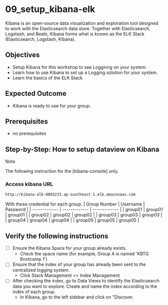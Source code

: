 # 09_setup_kibana-elk
Kibana is an open-source data visualization and exploration tool designed to work with the Elasticsearch data store. Together with Elasticsearch, Logstash, and Beats, Kibana forms what is known as the ELK Stack (Elasticsearch, Logstash, Kibana).

## Objectives
- Setup Kibana for this workshop to see Logginng on your system.
- Learn how to use Kibana to set up a Logging solution for your system.
- Learn the basics of the ELK Stack

## Expected Outcome
- Kibana is ready to use for your group.

## Prerequisites
- no prerequisites

## Step-by-Step: How to setup dataview on Kibana
> [!NOTE]
> The following instruction for the [kibana-console] only.

### Access kibana URL
```sh
http://kibana-alb-8803233.ap-southeast-1.elb.amazonaws.com
```

With these credential for each group.
| Group Number | Username  | Password |
| ------------- | ------------- | ------------- |
| group01  | group01  | group01  |
| group02  | group02  | group02  |
| group03  | group03  | group03  |
| group04  | group04  | group04  |
| group05  | group05  | group05  |


## Verify the following instructions
- [ ] Ensure the Kibana Space for your group already exists.
    - Check the space name (for example, Group A is named 'KBTG Bootcamp 1')
- [ ] Ensure that the index of your group has already been sent to the centralized logging system.
    - Click Stack Management >> Index Management  
- [ ] After checking the index, go to Data Views to identify the Elasticsearch data you want to explore. Create and name the index according to the index of each group.
    - In Kibana, go to the left sidebar and click on "Discover. 